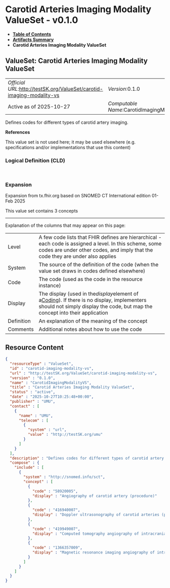 # Carotid Arteries Imaging Modality ValueSet - v0.1.0

* [**Table of Contents**](toc.md)
* [**Artifacts Summary**](artifacts.md)
* **Carotid Arteries Imaging Modality ValueSet**

## ValueSet: Carotid Arteries Imaging Modality ValueSet 

| | |
| :--- | :--- |
| *Official URL*:http://testSK.org/ValueSet/carotid-imaging-modality-vs | *Version*:0.1.0 |
| Active as of 2025-10-27 | *Computable Name*:CarotidImagingModalityVS |

 
Defines codes for different types of carotid artery imaging. 

 **References** 

This value set is not used here; it may be used elsewhere (e.g. specifications and/or implementations that use this content)

### Logical Definition (CLD)

 

### Expansion

Expansion from tx.fhir.org based on SNOMED CT International edition 01-Feb 2025

This value set contains 3 concepts

-------

 Explanation of the columns that may appear on this page: 

| | |
| :--- | :--- |
| Level | A few code lists that FHIR defines are hierarchical - each code is assigned a level. In this scheme, some codes are under other codes, and imply that the code they are under also applies |
| System | The source of the definition of the code (when the value set draws in codes defined elsewhere) |
| Code | The code (used as the code in the resource instance) |
| Display | The display (used in the*display*element of a[Coding](http://hl7.org/fhir/R5/datatypes.html#Coding)). If there is no display, implementers should not simply display the code, but map the concept into their application |
| Definition | An explanation of the meaning of the concept |
| Comments | Additional notes about how to use the code |



## Resource Content

```json
{
  "resourceType" : "ValueSet",
  "id" : "carotid-imaging-modality-vs",
  "url" : "http://testSK.org/ValueSet/carotid-imaging-modality-vs",
  "version" : "0.1.0",
  "name" : "CarotidImagingModalityVS",
  "title" : "Carotid Arteries Imaging Modality ValueSet",
  "status" : "active",
  "date" : "2025-10-27T10:25:48+00:00",
  "publisher" : "UMU",
  "contact" : [
    {
      "name" : "UMU",
      "telecom" : [
        {
          "system" : "url",
          "value" : "http://testSK.org/umu"
        }
      ]
    }
  ],
  "description" : "Defines codes for different types of carotid artery imaging.",
  "compose" : {
    "include" : [
      {
        "system" : "http://snomed.info/sct",
        "concept" : [
          {
            "code" : "58920005",
            "display" : "Angiography of carotid artery (procedure)"
          },
          {
            "code" : "416940007",
            "display" : "Doppler ultrasonography of carotid arteries (procedure)"
          },
          {
            "code" : "419949007",
            "display" : "Computed tomography angiography of intracranial artery with contrast (procedure)"
          },
          {
            "code" : "1366357009",
            "display" : "Magnetic resonance imaging angiography of intracranial artery (procedure)"
          }
        ]
      }
    ]
  }
}

```
